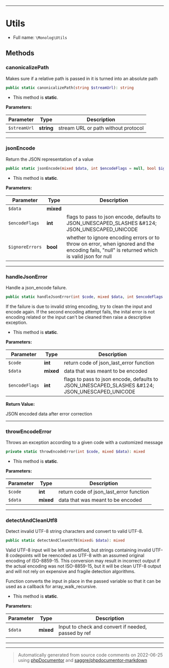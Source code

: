 ***

# Utils





* Full name: `\Monolog\Utils`




## Methods


### canonicalizePath

Makes sure if a relative path is passed in it is turned into an absolute path

```php
public static canonicalizePath(string $streamUrl): string
```



* This method is **static**.




**Parameters:**

| Parameter | Type | Description |
|-----------|------|-------------|
| `$streamUrl` | **string** | stream URL or path without protocol |




***

### jsonEncode

Return the JSON representation of a value

```php
public static jsonEncode(mixed $data, int $encodeFlags = null, bool $ignoreErrors = false): string
```



* This method is **static**.




**Parameters:**

| Parameter | Type | Description |
|-----------|------|-------------|
| `$data` | **mixed** |  |
| `$encodeFlags` | **int** | flags to pass to json encode, defaults to JSON_UNESCAPED_SLASHES &amp;#124; JSON_UNESCAPED_UNICODE |
| `$ignoreErrors` | **bool** | whether to ignore encoding errors or to throw on error, when ignored and the encoding fails, &quot;null&quot; is returned which is valid json for null |




***

### handleJsonError

Handle a json_encode failure.

```php
public static handleJsonError(int $code, mixed $data, int $encodeFlags = null): string
```

If the failure is due to invalid string encoding, try to clean the
input and encode again. If the second encoding attempt fails, the
inital error is not encoding related or the input can't be cleaned then
raise a descriptive exception.

* This method is **static**.




**Parameters:**

| Parameter | Type | Description |
|-----------|------|-------------|
| `$code` | **int** | return code of json_last_error function |
| `$data` | **mixed** | data that was meant to be encoded |
| `$encodeFlags` | **int** | flags to pass to json encode, defaults to JSON_UNESCAPED_SLASHES &amp;#124; JSON_UNESCAPED_UNICODE |


**Return Value:**

JSON encoded data after error correction



***

### throwEncodeError

Throws an exception according to a given code with a customized message

```php
private static throwEncodeError(int $code, mixed $data): mixed
```



* This method is **static**.




**Parameters:**

| Parameter | Type | Description |
|-----------|------|-------------|
| `$code` | **int** | return code of json_last_error function |
| `$data` | **mixed** | data that was meant to be encoded |




***

### detectAndCleanUtf8

Detect invalid UTF-8 string characters and convert to valid UTF-8.

```php
public static detectAndCleanUtf8(mixed& $data): mixed
```

Valid UTF-8 input will be left unmodified, but strings containing
invalid UTF-8 codepoints will be reencoded as UTF-8 with an assumed
original encoding of ISO-8859-15. This conversion may result in
incorrect output if the actual encoding was not ISO-8859-15, but it
will be clean UTF-8 output and will not rely on expensive and fragile
detection algorithms.

Function converts the input in place in the passed variable so that it
can be used as a callback for array_walk_recursive.

* This method is **static**.




**Parameters:**

| Parameter | Type | Description |
|-----------|------|-------------|
| `$data` | **mixed** | Input to check and convert if needed, passed by ref |




***


***
> Automatically generated from source code comments on 2022-06-25 using [phpDocumentor](http://www.phpdoc.org/) and [saggre/phpdocumentor-markdown](https://github.com/Saggre/phpDocumentor-markdown)
